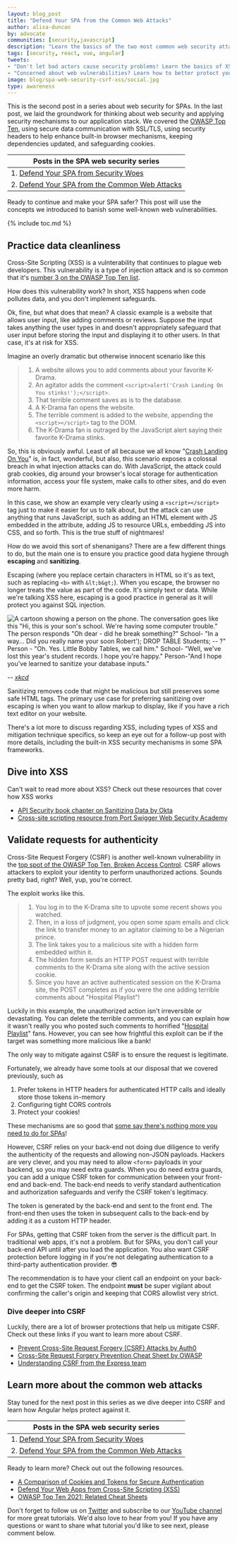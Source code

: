 ```yaml
---
layout: blog_post
title: "Defend Your SPA from the Common Web Attacks"
author: alisa-duncan
by: advocate
communities: [security,javascript]
description: "Learn the basics of the two most common web security attacks and the ways to mitigate those attacks to your Single Page Applications."
tags: [security, react, vue, angular]
tweets:
- "Don't let bad actors cause security problems! Learn the basics of XSS and CSRF web attacks, and how to keep your SPA safe!"
- "Concerned about web vulnerabilities? Learn how to better protect your SPA from injection attacks and cookie theft! 💉🍪"
image: blog/spa-web-security-csrf-xss/social.jpg
type: awareness
---
```


This is the second post in a series about web security for SPAs. In the last post, we laid the groundwork for thinking about web security and applying security mechanisms to our application stack. We covered the [OWASP Top Ten](https://owasp.org/Top10/), using secure data communication with SSL/TLS, using security headers to help enhance built-in browser mechanisms, keeping dependencies updated, and safeguarding cookies.

|Posts in the SPA web security series|
| --- |
| 1. [Defend Your SPA from Security Woes](/blog/2022/07/06/spa-web-security) |
| 2. [Defend Your SPA from the Common Web Attacks](/blog/2022/07/xx/spa-web-securty-csrf-xss) |

 Ready to continue and make your SPA safer? This post will use the concepts we introduced to banish some well-known web vulnerabilities.

 {% include toc.md %}

## Practice data cleanliness
Cross-Site Scripting (XSS) is a vulnterability that continues to plague web developers. This vulnerability is a type of injection attack and is so common that it's [number 3 on the OWASP Top Ten list](https://owasp.org/Top10/A03_2021-Injection/). 

How does this vulnerability work? In short, XSS happens when code pollutes data, and you don't implement safeguards. 

Ok, fine, but what does that mean? A classic example is a website that allows user input, like adding comments or reviews. Suppose the input takes anything the user types in and doesn't appropriately safeguard that user input before storing the input and displaying it to other users. In that case, it's at risk for XSS. 

Imagine an overly dramatic but otherwise innocent scenario like this
>1. A website allows you to add comments about your favorite K-Drama.
>2. An agitator adds the comment `<script>alert('Crash Landing On You stinks!');</script>`.
>3. That terrible comment saves as is to the database.
>4. A K-Drama fan opens the website.
>5. The terrible comment is added to the website, appending the `<script></script>` tag to the DOM.
>6. The K-Drama fan is outraged by the JavaScript alert saying their favorite K-Drama stinks.

So, this is obviously awful. Least of all because we all know "[Crash Landing On You](https://www.imdb.com/title/tt10850932/)" is, in fact, wonderful, but also, this scenario exposes a colossal breach in what injection attacks can do. With JavaScript, the attack could grab cookies, dig around your browser's local storage for authentication information, access your file system, make calls to other sites, and do even more harm.

In this case, we show an example very clearly using a `<script></script>` tag just to make it easier for us to talk about, but the attack can use anything that runs JavaScript, such as adding an HTML element with JS embedded in the attribute, adding JS to resource URLs, embedding JS into CSS, and so forth. This is the true stuff of nightmares!

How do we avoid this sort of shenanigans? There are a few different things to do, but the main one is to ensure you practice good data hygiene through **escaping** and **sanitizing**.

Escaping (where you replace certain characters in HTML so it's as text, such as replacing `<b>` with `&lt;b&gt;`). When you escape, the browser no longer treats the value as part of the code. It's simply text or data. While we're talking XSS here, escaping is a good practice in general as it will protect you against SQL injection.

![A cartoon showing a person on the phone. The conversation goes like this "Hi, this is your son's school. We're having some computer trouble." The person responds "Oh dear - did he break something?" School- "In a way... Did you really name your soon Robert'); DROP TABLE Students; -- ?" Person - "Oh. Yes. Little Bobby Tables, we call him." School- "Well, we've lost this year's student records. I hope you're happy." Person-"And I hope you've learned to sanitize your database inputs."](https://imgs.xkcd.com/comics/exploits_of_a_mom.png)

-- <cite>[xkcd](https://xkcd.com/327/)</cite>

Sanitizing removes code that might be malicious but still preserves some safe HTML tags. The primary use case for preferring sanitizing over escaping is when you want to allow markup to display, like if you have a rich text editor on your website.

There's a lot more to discuss regarding XSS, including types of XSS and mitigation technique specifics, so keep an eye out for a follow-up post with more details, including the built-in XSS security mechanisms in some SPA frameworks.

## Dive into XSS
Can't wait to read more about XSS? Check out these resources that cover how XSS works
* [API Security book chapter on Sanitizing Data by Okta](https://developer.okta.com/books/api-security/sanitizing/)
* [Cross-site scripting resource from Port Swigger Web Security Academy](https://portswigger.net/web-security/cross-site-scripting)

## Validate requests for authenticity
Cross-Site Request Forgery (CSRF) is another well-known vulnerability in the [top spot of the OWASP Top Ten, Broken Access Control](https://owasp.org/Top10/A01_2021-Broken_Access_Control/). CSRF allows attackers to exploit your identity to perform unauthorized actions. Sounds pretty bad, right? Well, yup, you're correct.

The exploit works like this.

>1. You log in to the K-Drama site to upvote some recent shows you watched.
>2. Then, in a loss of judgment, you open some spam emails and click the link to transfer money to an agitator claiming to be a Nigerian prince.
>3. The link takes you to a malicious site with a hidden form embedded within it.
>4. The hidden form sends an HTTP POST request with terrible comments to the K-Drama site along with the active session cookie. 
>5. Since you have an active authenticated session on the K-Drama site, the POST completes as if you were the one adding terrible comments about "Hospital Playlist"!

Luckily in this example, the unauthorized action isn't irreversible or devastating. You can delete the terrible comments, and you can explain how it wasn't really you who posted such comments to horrified "[Hospital Playlist](https://www.imdb.com/title/tt11769304/)" fans. However, you can see how frightful this exploit can be if the target was something more malicious like a bank!

The only way to mitigate against CSRF is to ensure the request is legitimate.

Fortunately, we already have some tools at our disposal that we covered previously, such as
1. Prefer tokens in HTTP headers for authenticated HTTP calls and ideally store those tokens in-memory
2. Configuring tight CORS controls
3. Protect your cookies!

These mechanisms are so good that [some say there's nothing more you need to do for SPAs](https://scotthelme.co.uk/csrf-is-dead/)! 

However, CSRF relies on your back-end not doing due diligence to verify the authenticity of the requests and allowing non-JSON payloads. Hackers are very clever, and you may need to allow `<form>` payloads in your backend, so you may need extra guards. When you do need extra guards, you can add a unique CSRF token for communication between your front-end and back-end. The back-end needs to verify standard authentication and authorization safeguards and verify the CSRF token's legitimacy. 

The token is generated by the back-end and sent to the front end. The front-end then uses the token in subsequent calls to the back-end by adding it as a custom HTTP header.

For SPAs, getting that CSRF token from the server is the difficult part. In traditional web apps, it's not a problem. But for SPAs, you don't call your back-end API until after you load the application. You also want CSRF protection before logging in if you're not delegating authentication to a third-party authentication provider. 😎

The recommendation is to have your client call an endpoint on your back-end to get the CSRF token. The endpoint **must** be super vigilant about confirming the caller's origin and keeping that CORS allowlist very strict.

### Dive deeper into CSRF
Luckily, there are a lot of browser protections that help us mitigate CSRF. Check out these links if you want to learn more about CSRF.
* [Prevent Cross-Site Request Forgery (CSRF) Attacks by Auth0](https://auth0.com/blog/cross-site-request-forgery-csrf/)
* [Cross-Site Request Forgery Prevention Cheat Sheet by OWASP](https://cheatsheetseries.owasp.org/cheatsheets/Cross-Site_Request_Forgery_Prevention_Cheat_Sheet.html)
* [Understanding CSRF from the Express team](https://github.com/pillarjs/understanding-csrf)

## Learn more about the common web attacks
Stay tuned for the next post in this series as we dive deeper into CSRF and learn how Angular helps protect against it.

|Posts in the SPA web security series|
| --- |
| 1. [Defend Your SPA from Security Woes](/blog/2022/07/06/spa-web-security) |
| 2. [Defend Your SPA from the Common Web Attacks](/blog/2022/07/xx/spa-web-securty-csrf-xss) |

Ready to learn more? Check out out the following resources.
* [A Comparison of Cookies and Tokens for Secure Authentication](/blog/2022/02/08/cookies-vs-tokens)
* [Defend Your Web Apps from Cross-Site Scripting (XSS)](https://auth0.com/blog/cross-site-scripting-xss/)
* [OWASP Top Ten 2021: Related Cheat Sheets](https://cheatsheetseries.owasp.org/IndexTopTen.html)


Don't forget to follow us on [Twitter](https://twitter.com/oktadev) and subscribe to our [YouTube channel](https://www.youtube.com/c/OktaDev/) for more great tutorials. We'd also love to hear from you! If you have any questions or want to share what tutorial you'd like to see next, please comment below.